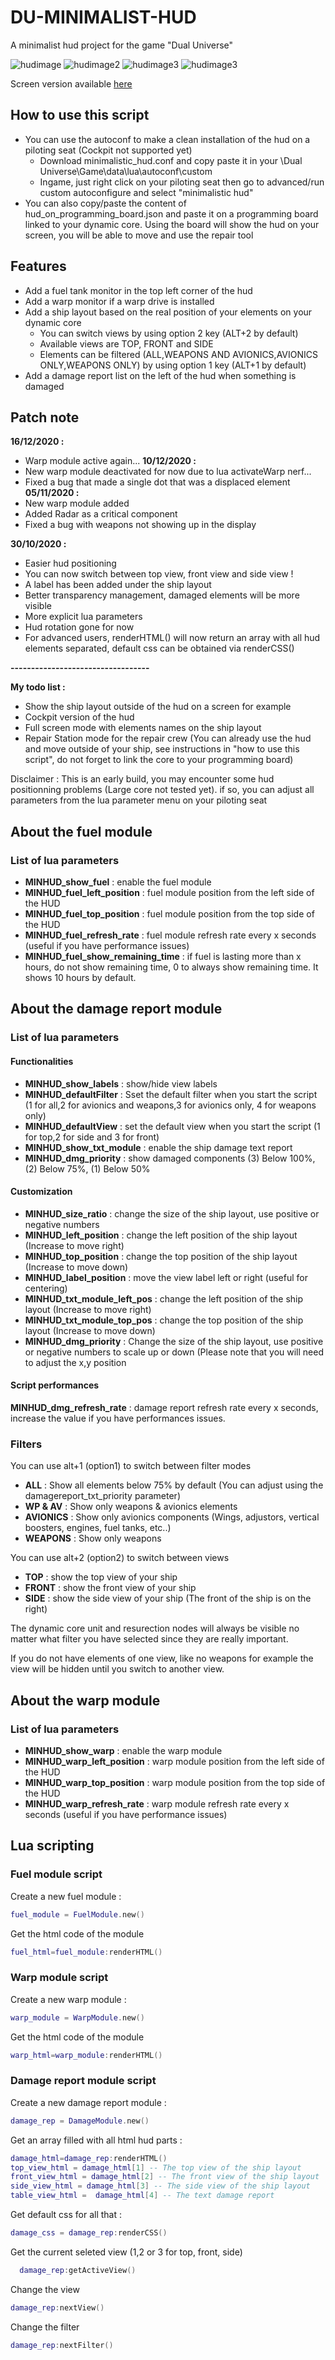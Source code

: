 # DU-MINIMALIST-HUD

A minimalist hud project for the game "Dual Universe"

![hudimage](https://raw.githubusercontent.com/Catharius/DU-MINIMALIST-HUD/main/images/warp_mod.jpg)
![hudimage2](https://raw.githubusercontent.com/Catharius/DU-MINIMALIST-HUD/main/images/top_front.jpg)
![hudimage3](https://raw.githubusercontent.com/Catharius/DU-MINIMALIST-HUD/main/images/side_av.jpg)
![hudimage3](https://raw.githubusercontent.com/Catharius/DU-MINIMALIST-HUD/main/images/wp%20module.jpg)

Screen version available [here](https://github.com/Catharius/DU-SIMPLE-DAMAGE-REPORT)

## How to use this script
* You can use the autoconf to make a clean installation of the hud on a piloting seat (Cockpit not supported yet)
  * Download minimalistic_hud.conf and copy paste it in your \Dual Universe\Game\data\lua\autoconf\custom
  * Ingame, just right click on your piloting seat then go to advanced/run custom autoconfigure and select "minimalistic hud"
* You can also copy/paste the content of hud_on_programming_board.json and paste it on a programming board linked to your dynamic core. Using the board will show the hud on your screen, you will be able to move and use the repair tool

## Features
* Add a fuel tank monitor in the top left corner of the hud
* Add a warp monitor if a warp drive is installed
* Add a ship layout based on the real position of your elements on your dynamic core
  * You can switch views by using option 2 key (ALT+2 by default)
  * Available views are TOP, FRONT and SIDE
  * Elements can be filtered (ALL,WEAPONS AND AVIONICS,AVIONICS ONLY,WEAPONS ONLY) by using option 1 key (ALT+1 by default)
* Add a damage report list on the left of the hud when something is damaged

## Patch note
**16/12/2020 :**
* Warp module active again...
**10/12/2020 :**
* New warp module deactivated for now due to lua activateWarp nerf...
* Fixed a bug that made a single dot that was a displaced element
**05/11/2020 :**
* New warp module added
* Added Radar as a critical component
* Fixed a bug with weapons not showing up in the display

**30/10/2020 :**
* Easier hud positioning
* You can now switch between top view, front view and side view !
* A label has been added under the ship layout
* Better transparency management, damaged elements will be more visible
* More explicit lua parameters
* Hud rotation gone for now
* For advanced users, renderHTML() will now return an array with all hud elements separated, default css can be obtained via renderCSS()

**----------------------------------**

**My todo list :**
* Show the ship layout outside of the hud  on a screen for example
* Cockpit version of the hud
* Full screen mode with elements names on the ship layout
* Repair Station mode for the repair crew (You can already use the hud and move outside of your ship, see instructions in "how to use this script", do not forget to link the core to your programming board)

Disclaimer : This is an early build, you may encounter some hud positionning problems (Large core not tested yet). if so, you can adjust all parameters from the lua parameter menu on your piloting seat

## About the fuel module
### List of lua parameters
* **MINHUD_show_fuel** : enable the fuel module
* **MINHUD_fuel_left_position** : fuel module position from the left side of the HUD
* **MINHUD_fuel_top_position** : fuel module position from the top side of the HUD
* **MINHUD_fuel_refresh_rate** : fuel module refresh rate every x seconds (useful if you have performance issues) 
* **MINHUD_fuel_show_remaining_time** : if fuel is lasting more than x hours, do not show remaining time, 0 to always show remaining time. It shows 10 hours by default.

## About the damage report module
### List of lua parameters
#### Functionalities
* **MINHUD_show_labels** : show/hide view labels
* **MINHUD_defaultFilter** : Sset the default filter when you start the script (1 for all,2 for avionics and weapons,3 for avionics only, 4 for weapons only)
* **MINHUD_defaultView** : set the default view when you start the script (1 for top,2 for side and 3 for front)
* **MINHUD_show_txt_module** : enable the ship damage text report
* **MINHUD_dmg_priority** : show damaged components (3) Below 100%, (2) Below 75%, (1) Below 50%
#### Customization
* **MINHUD_size_ratio** : change the size of the ship layout, use positive or negative numbers
* **MINHUD_left_position** : change the left position of the ship layout (Increase to move right)
* **MINHUD_top_position** : change the top position of the ship layout (Increase to move down)
* **MINHUD_label_position** : move the view label left or right (useful for centering)
* **MINHUD_txt_module_left_pos** : change the left position of the ship layout (Increase to move right)   
* **MINHUD_txt_module_top_pos** : change the top position of the ship layout (Increase to move down)
* **MINHUD_dmg_priority** : Change the size of the ship layout, use positive or negative numbers to scale up or down (Please note that you will need to adjust the x,y position
#### Script performances
**MINHUD_dmg_refresh_rate** : damage report refresh rate every x seconds, increase the value if you have performances issues.

### Filters
You can use alt+1 (option1) to switch between filter modes
* **ALL** : Show all elements below 75% by default (You can adjust using the damagereport_txt_priority parameter)
* **WP & AV** : Show only weapons & avionics elements
* **AVIONICS**  : Show only avionics components (Wings, adjustors, vertical boosters, engines, fuel tanks, etc..)
* **WEAPONS** : Show only weapons

You can use alt+2 (option2) to switch between views
* **TOP** : show the top view of your ship
* **FRONT** : show the front view of your ship
* **SIDE** : show the side view of your ship (The front of the ship is on the right)

The dynamic core unit and resurection nodes will always be visible no matter what filter you have selected since they are really important.

If you do not have elements of one view, like no weapons for example the view will be hidden until you switch to another view.

## About the warp module
### List of lua parameters
* **MINHUD_show_warp** : enable the warp module
* **MINHUD_warp_left_position** : warp module position from the left side of the HUD
* **MINHUD_warp_top_position** : warp module position from the top side of the HUD
* **MINHUD_warp_refresh_rate** : warp module refresh rate every x seconds (useful if you have performance issues) 

## Lua scripting

### Fuel module script
Create a new fuel module :
```lua
fuel_module = FuelModule.new()
```
Get the html code of the module
```lua
fuel_html=fuel_module:renderHTML()
```
### Warp module script
Create a new warp module :
```lua
warp_module = WarpModule.new()
```
Get the html code of the module
```lua
warp_html=warp_module:renderHTML()
```

### Damage report module script
Create a new damage report module :
```lua
damage_rep = DamageModule.new()
```
Get an array filled with all html hud parts :
```lua
damage_html=damage_rep:renderHTML()
top_view_html = damage_html[1] -- The top view of the ship layout
front_view_html = damage_html[2] -- The front view of the ship layout
side_view_html = damage_html[3] -- The side view of the ship layout
table_view_html =  damage_html[4] -- The text damage report
```
Get default css for all that :
```lua
damage_css = damage_rep:renderCSS()
```
Get the current seleted view (1,2 or 3 for top, front, side)
```lua
  damage_rep:getActiveView()
```
Change the view
```lua
damage_rep:nextView()
```

Change the filter
```lua
damage_rep:nextFilter()
```

